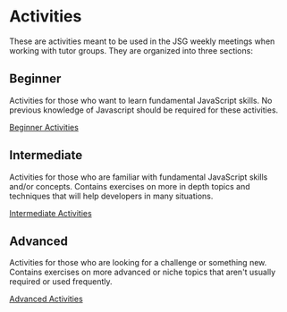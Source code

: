 # Activities
These are activities meant to be used in the JSG weekly meetings when
working with tutor groups. They are organized into three sections:

## Beginner
Activities for those who want to learn fundamental JavaScript  skills.
No previous knowledge of Javascript should be required for these activities.

[Beginner Activities](beginner)

## Intermediate
Activities for those who are familiar with fundamental JavaScript  skills
and/or concepts. Contains exercises on more in depth topics and techniques
that will help developers in many situations.

[Intermediate Activities](intermediate)

## Advanced
Activities for those who are looking for a challenge or something new.
Contains exercises on more advanced or niche topics that aren't usually
required or used frequently.

[Advanced Activities](advanced)
